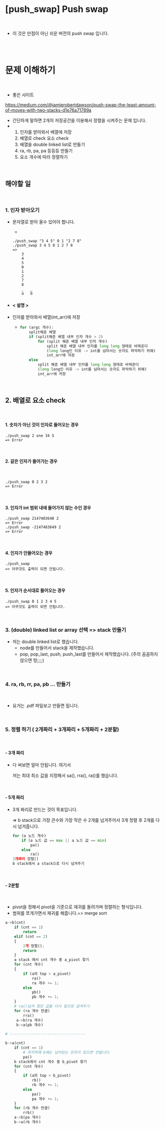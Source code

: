 # [push_swap] Push swap 

<br/>

- 이 것은 만점이 아닌 쉬운 버전의 push swap 입니다.

<br/>

<br/>

# 문제 이해하기

<br/>

- 좋은 사이트

https://medium.com/@jamierobertdawson/push-swap-the-least-amount-of-moves-with-two-stacks-d1e76a71789a

- 간단하게 말하면 2개의 저장공간을 이용해서 정렬을 시켜주는 문제 입니다.
- 1. 인자를 받아와서 배열에 저장
  2. 배열로 check 요소 check
  3. 배열을 double linked list로 만들기
  4. ra, rb, pa, pa 등등등 만들기
  5. 요소 개수에 따라 정렬하기

<br/>

## 해야할 일

<br/>

### 1. 인자 받아오기

- 문자열로 받아 올수 있어야 합니다.

  - 
    
    ```shell
    ./push_swap "3 4 5" 0 1 "2 7 8"
    ./push_swap 3 4 5 0 1 2 7 8
    =>
    	3	
    	4
    	5
    	0
    	1
    	2
    	7
    	8
    	_	_
    	a	b
    ```

- #### < 설명 >

- 인자를 받아와서 배열(int_arr)에 저장

  - ```python
    for (argc 개수):
    	split해준 배열
        if (split해준 배열 내부 인자 개수 > 2)
        	for (split 해준 배열 내부 인자 개수)
            	split 해준 배열 내부 인자를 long long 형태로 바꿔준다
                (long long인 이유 -> int를 넘어서는 숫자도 파악하기 위해)
                int_arr에 저장
        else
        	split 해준 배열 내부 인자를 long long 형태로 바꿔준다
            (long long인 이유 -> int를 넘어서는 숫자도 파악하기 위해)
            int_arr에 저장
    ```

<br/>

## 2. 배열로 요소 check

<br/>

#### 1. 숫자가 아닌 것이 인자로 들어오는 경우

```shell
./push_swap 2 one 34 5
=> Error
```

<br/>

#### 2. 같은 인자가 들어가는 경우

<br/>

```shell
./push_swap 0 2 3 2
=> Error
```

<br/>

#### 3. 인자가 int 범위 내에 들어가지 않는 수인 경우

```shell
./push_swap 2147483648 2
=> Error
./push_swap -2147483649 2
=> Error
```

 <br/>

#### 4. 인자가 안들어오는 경우

```shell
./push_swap 
=> 아무것도 출력이 되면 안됩니다.
```

<br/>

#### 5. 인자가 순서대로 들어오는 경우

```shell
./push_swap 0 1 2 3 4 5
=> 아무것도 출력이 되면 안됩니다.
```

<br/>

### 3. (double) linked list or array 선택 => stack 만들기

- 저는 double linked list로 했습니다.
  - node를 만들어서 stack을 제작했습니다.
  - pop, pop_last, push, push_last를 만들어서 제작했습니다. (주의 꼼꼼하지 않으면 망;;;;)

<br/>

### 4. ra, rb, rr, pa, pb ... 만들기

<br/>

- 요거는 .pdf 파일보고 만들면 됩니다.

<br/>

### 5. 정렬 하기 ( 2개짜리 + 3개짜리 + 5개짜리 + 2분할)

<br/>

#### - 3개 짜리

  - 다 써보면 얼마 안됩니다. 여기서 

    저는 최대 최소 값을 지정해서 sa(), rra(), ra()를 했습니다.

<br/>

#### - 5개 짜리

  - 3개 짜리로 만드는 것이 목표입니다.

    => b stack으로 가장 큰수와 가장 작은 수 2개를 넘겨주어서 3개 정렬 후 2개를 다시 넘겨줍니다.
    
    ```python
    for (a 노드 개수)
    	if (a 노드 값 == max || a 노드 값 == min)
        	pa()
        else
        	ra()
    3개짜리 정렬()
    b stack에서 a stack으로 다시 넘겨주기
    ```

<br/>

#### - 2분할

<br/>

- pivot을 정해서 pivot을 기준으로 재귀를 돌려가며 정렬하는 형식입니다.
- 범위를 쪼개가면서 재귀를 해줍니다.=> merge sort

```python
a->b(cnt)
	if (cnt == 1)
    	return
    elif (cnt == 2)
    {
        2개 정렬();
        return
    }
	a stack 에서 cnt 개수 중 a_pivot 찾기
    for (cnt 개수)
    {
        if (a의 top > a_pivot)
        	ra()
        	ra 개수 += 1;
        else
        	pb()
        	pb 개수 += 1;
    }
    # ra()넘겨 줬던 값들 다시 앞으로 넘겨주기
    for (ra 개수 만큼)
    	rra()
     a->b(ra 개수)
     b->a(pb 개수)
        
# ----------------------------------

b->a(cnt)
	if (cnt == 1)
    	# 마지막에 b에는 남아있는 인자가 있으면 안됩니다.
        pa()
    b stack에서 cnt 개수 중 b_pivot 찾기
    for (cnt 개수)
    {
        if (a의 top < b_pivot)
        	rb()
        	rb 개수 += 1;
       	else
        	pa()
        	pa 개수 += 1;
    }
    for (rb 개수 만큼)
    	rrb()
    a->b(pa 개수)
    b->a(rb 개수)
```

